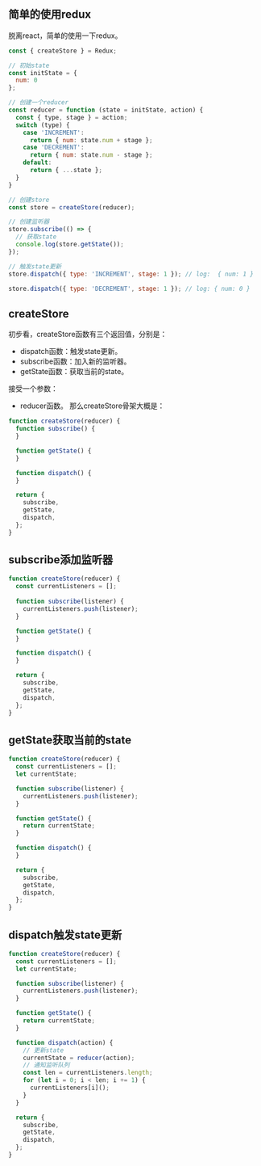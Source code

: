 ## 简单的使用redux
脱离react，简单的使用一下redux。
```javascript
const { createStore } = Redux;

// 初始state
const initState = {
  num: 0
};

// 创建一个reducer
const reducer = function (state = initState, action) {
  const { type, stage } = action;
  switch (type) {
    case 'INCREMENT':
      return { num: state.num + stage };
    case 'DECREMENT':
      return { num: state.num - stage };
    default:
      return { ...state };
  }
}

// 创建store
const store = createStore(reducer);

// 创建监听器
store.subscribe(() => {
  // 获取state
  console.log(store.getState());
});

// 触发state更新
store.dispatch({ type: 'INCREMENT', stage: 1 }); // log:  { num: 1 }

store.dispatch({ type: 'DECREMENT', stage: 1 }); // log: { num: 0 }
```

## createStore
初步看，createStore函数有三个返回值，分别是：
* dispatch函数：触发state更新。
* subscribe函数：加入新的监听器。
* getState函数：获取当前的state。

接受一个参数：
* reducer函数。
那么createStore骨架大概是：
```javascript
function createStore(reducer) {
  function subscribe() {
  }

  function getState() {
  }

  function dispatch() {
  }

  return {
    subscribe,
    getState,
    dispatch,
  };
}
```

## subscribe添加监听器
```javascript
function createStore(reducer) {
  const currentListeners = [];
  
  function subscribe(listener) {
    currentListeners.push(listener);
  }

  function getState() {
  }

  function dispatch() {
  }

  return {
    subscribe,
    getState,
    dispatch,
  };
}
```

## getState获取当前的state
```javascript
function createStore(reducer) {
  const currentListeners = [];
  let currentState;

  function subscribe(listener) {
    currentListeners.push(listener);
  }

  function getState() {
    return currentState;
  }

  function dispatch() {
  }

  return {
    subscribe,
    getState,
    dispatch,
  };
}
```

## dispatch触发state更新
```javascript
function createStore(reducer) {
  const currentListeners = [];
  let currentState;

  function subscribe(listener) {
    currentListeners.push(listener);
  }

  function getState() {
    return currentState;
  }

  function dispatch(action) {
    // 更新state
    currentState = reducer(action);
    // 通知监听队列
    const len = currentListeners.length;
    for (let i = 0; i < len; i += 1) {
      currentListeners[i]();
    }
  }

  return {
    subscribe,
    getState,
    dispatch,
  };
}
```